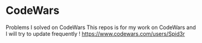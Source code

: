 # CodeWars
 Problems I solved on CodeWars
This repos is for my work on CodeWars and I will try to update frequently !
 https://www.codewars.com/users/Spid3r
